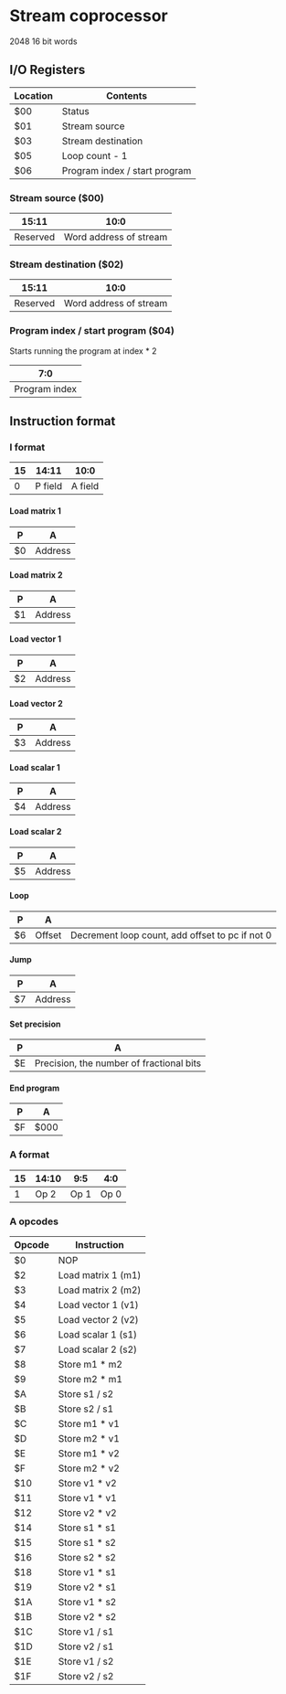 # Stream coprocessor
2048 16 bit words

## I/O Registers

| Location | Contents                           |
|----------|------------------------------------|
| $00      | Status                             |
| $01      | Stream source                      |
| $03      | Stream destination                 |
| $05      | Loop count - 1                     |
| $06      | Program index / start program      |

### Stream source ($00)
| 15:11         | 10:0                   |
|---------------|------------------------|
| Reserved      | Word address of stream |

### Stream destination ($02)

| 15:11         | 10:0                   |
|---------------|------------------------|
| Reserved      | Word address of stream |

### Program index / start program ($04)
Starts running the program at index * 2

| 7:0           |
|---------------|
| Program index |

## Instruction format

### I format
| 15 | 14:11   | 10:0    |
|----|---------|---------|
| 0  | P field | A field |

#### Load matrix 1
| P   | A       |
|-----|---------|
| $0  | Address |

#### Load matrix 2
| P   | A       |
|-----|---------|
| $1  | Address |

#### Load vector 1
| P   | A       |
|-----|---------|
| $2  | Address |

#### Load vector 2
| P   | A       |
|-----|---------|
| $3  | Address |

#### Load scalar 1
| P   | A       |
|-----|---------|
| $4  | Address |

#### Load scalar 2
| P   | A       |
|-----|---------|
| $5  | Address |

#### Loop
| P   | A           |   |
|-----|-------------|---|
| $6  | Offset | Decrement loop count, add offset to pc if not 0 |

#### Jump
| P   | A       |
|-----|---------|
| $7  | Address |

#### Set precision
| P   | A    |
|-----|------|
| $E  | Precision, the number of fractional bits |

#### End program
| P   | A    |
|-----|------|
| $F  | $000 |


### A format
| 15 | 14:10 |  9:5 |  4:0 |
|----|-------|------|------|
| 1  | Op 2  | Op 1 | Op 0 |

### A opcodes

| Opcode | Instruction   |
|--------|---------------|
| $0     | NOP |
| $2     | Load matrix 1 (m1) |
| $3     | Load matrix 2 (m2) |
| $4     | Load vector 1 (v1) |
| $5     | Load vector 2 (v2) |
| $6     | Load scalar 1 (s1) |
| $7     | Load scalar 2 (s2) |
| $8     | Store m1 * m2 |
| $9     | Store m2 * m1 |
| $A     | Store s1 / s2 |
| $B     | Store s2 / s1 |
| $C     | Store m1 * v1 |
| $D     | Store m2 * v1 |
| $E     | Store m1 * v2 |
| $F     | Store m2 * v2 |
| $10    | Store v1 * v2 |
| $11    | Store v1 * v1 |
| $12    | Store v2 * v2 |
| $14    | Store s1 * s1 |
| $15    | Store s1 * s2 |
| $16    | Store s2 * s2 |
| $18    | Store v1 * s1 |
| $19    | Store v2 * s1 |
| $1A    | Store v1 * s2 |
| $1B    | Store v2 * s2 |
| $1C    | Store v1 / s1 |
| $1D    | Store v2 / s1 |
| $1E    | Store v1 / s2 |
| $1F    | Store v2 / s2 |

